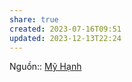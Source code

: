 ```yaml
---
share: true
created: 2023-07-16T09:51
updated: 2023-12-13T22:24
---
```


Nguồn:: [Mỹ Hạnh](M%E1%BB%B9%20H%E1%BA%A1nh.md)
